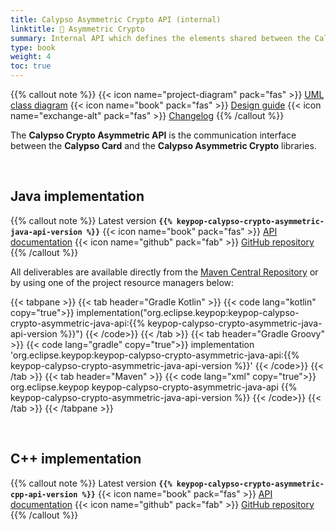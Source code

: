 ```yaml
---
title: Calypso Asymmetric Crypto API (internal)
linktitle: 🔶 Asymmetric Crypto
summary: Internal API which defines the elements shared between the Calypso Card and the Calypso Asymmetric Crypto libraries.
type: book
weight: 4
toc: true
---
```


{{% callout note %}}
{{< icon name="project-diagram" pack="fas" >}} [UML class diagram](https://calypsonet.github.io/calypsonet-terminal-calypso-crypto-asymmetric-uml-api/)
<span class="component-metadata">{{< icon name="book" pack="fas" >}} [Design guide](https://terminal-api.calypsonet.org/specifications/calypso-layer/calypso-asymmetric-crypto-api/)</span>
<span class="component-metadata">{{< icon name="exchange-alt" pack="fas" >}} [Changelog](https://github.com/eclipse-keypop/keypop-calypso-crypto-asymmetric-java-api/blob/main/CHANGELOG.md)</span>
{{% /callout %}}

The **Calypso Crypto Asymmetric API** is the communication interface between the **Calypso Card** and the
**Calypso Asymmetric Crypto** libraries.

<br>

## Java implementation
{{% callout note %}}
Latest version **`{{% keypop-calypso-crypto-asymmetric-java-api-version %}}`**
<span class="component-metadata">{{< icon name="book" pack="fas" >}} [API documentation](https://eclipse-keypop.github.io/keypop-calypso-crypto-asymmetric-java-api/)</span>
<span class="component-metadata">{{< icon name="github" pack="fab" >}} [GitHub repository](https://github.com/eclipse-keypop/keypop-calypso-crypto-asymmetric-java-api/)</span>
{{% /callout %}}

All deliverables are available directly from the [Maven Central Repository](https://central.sonatype.com/search?q=keypop-calypso-crypto-asymmetric-java-api) or by using one of the project resource managers below:

{{< tabpane >}}
{{< tab header="Gradle Kotlin" >}}
{{< code lang="kotlin" copy="true">}}
implementation("org.eclipse.keypop:keypop-calypso-crypto-asymmetric-java-api:{{% keypop-calypso-crypto-asymmetric-java-api-version %}}")
{{< /code>}}
{{< /tab >}}
{{< tab header="Gradle Groovy" >}}
{{< code lang="gradle" copy="true">}}
implementation 'org.eclipse.keypop:keypop-calypso-crypto-asymmetric-java-api:{{% keypop-calypso-crypto-asymmetric-java-api-version %}}'
{{< /code>}}
{{< /tab >}}
{{< tab header="Maven" >}}
{{< code lang="xml" copy="true">}}
<dependency>
    <groupId>org.eclipse.keypop</groupId>
    <artifactId>keypop-calypso-crypto-asymmetric-java-api</artifactId>
    <version>{{% keypop-calypso-crypto-asymmetric-java-api-version %}}</version>
</dependency>
{{< /code>}}
{{< /tab >}}
{{< /tabpane >}}

<br>

## C++ implementation
{{% callout note %}}
Latest version **`{{% keypop-calypso-crypto-asymmetric-cpp-api-version %}}`**
<span class="component-metadata">{{< icon name="book" pack="fas" >}} [API documentation](https://eclipse-keypop.github.io/keypop-calypso-crypto-asymmetric-cpp-api/)</span>
<span class="component-metadata">{{< icon name="github" pack="fab" >}} [GitHub repository](https://github.com/eclipse-keypop/keypop-calypso-crypto-asymmetric-cpp-api/)</span>
{{% /callout %}}